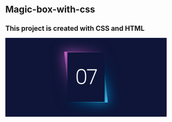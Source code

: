 # Magic-box-with-css
## This project is created with CSS and HTML
![Alt text](https://raw.githubusercontent.com/ankurpohekar/Magic-box-with-css/master/ss/FireShot%20Capture%20245%20-%20Magic%20Box%20-%20.png "Optional title")
